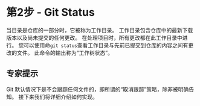 # 第2步 - Git Status
当目录是仓库的一部分时，它被称为工作目录。 工作目录包含仓库中的最新下载版本以及尚未提交的任何更改。 在处理项目时，所有更改都在此工作目录中进行。
您可以使用命`git status`查看工作目录与先前已提交到仓库的内容之间有更改的文件。
此命令的输出称为“工作树状态”。

## 专家提示
Git 默认情况下是不会跟踪任何文件的，即所谓的“取消跟踪”策略，除非被明确告知。 接下来我们将详细介绍如何实现。
